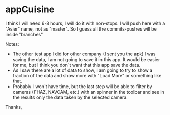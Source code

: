 # appCuisine
I think I will need 6-8 hours, I will do it with non-stops. I will push here with a "Asier" name, not as "master". So I guess all the commits-pushes will be inside "branches"

Notes:
- The other test app I did for other company (I sent you the apk) I was saving the data, I am not going to save it in this app. It would be easier for me, but I think you don´t want that this app save the data.
- As I saw there are a lot of data to show, I am going to try to show a fraction of the data and show more with "Load More" or something like that.
- Probably I won´t have time, but the last step will be able to filter by cameras (FHAZ, NAVCAM, etc.) with an spinner in the toolbar and see in the results only the data taken by the selected camera.

Thanks,
